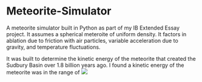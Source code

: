 # Meteorite-Simulator
A meteorite simulator built in Python as part of my IB Extended Essay project. It assumes a spherical meteroite of uniform density. It factors in ablation due to friction with air particles, variable acceleration due to gravity, and temperature fluctuations. 

It was built to determine the kinetic energy of the meteorite that created the Sudbury Basin over 1.8 billion years ago. I found a kinetic energy of the meteorite was in the range of <img src="https://latex.codecogs.com/gif.latex?2.29$\times 10^{15}$ to 9.39$\times 10^{15}$ kJ " />
